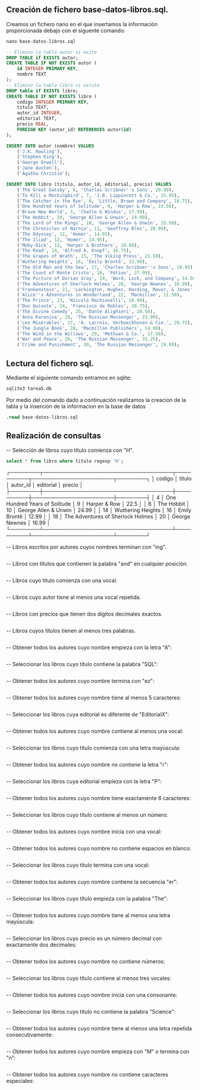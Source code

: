 ## Creación de fichero base-datos-libros.sql.
Creamos un fichero nano en el que insertamos la información proporcionada debajo con el siguente comando:
```sql
nano base-datos-libros.sql
```
```sql
-- Elimino la tabla autor si exite
DROP TABLE if EXISTS autor;
CREATE TABLE IF NOT EXISTS autor (
    id INTEGER PRIMARY KEY,
    nombre TEXT
);
-- Elimino la tabla libro si existe
DROP table if EXISTS libro;
CREATE TABLE IF NOT EXISTS libro (
    codigo INTEGER PRIMARY KEY,
    titulo TEXT,
    autor_id INTEGER,
    editorial TEXT,
    precio REAL,
    FOREIGN KEY (autor_id) REFERENCES autor(id)
);

INSERT INTO autor (nombre) VALUES
    ('J.K. Rowling'),
    ('Stephen King'),
    ('George Orwell'),
    ('Jane Austen'),
    ('Agatha Christie');

INSERT INTO libro (titulo, autor_id, editorial, precio) VALUES
    ('The Great Gatsby', 6, 'Charles Scribner''s Sons', 20.99),
    ('To Kill a Mockingbird', 7, 'J.B. Lippincott & Co.', 15.95),
    ('The Catcher in the Rye', 8, 'Little, Brown and Company', 18.75),
    ('One Hundred Years of Solitude', 9, 'Harper & Row', 22.50),
    ('Brave New World', 3, 'Chatto & Windus', 17.99),
    ('The Hobbit', 10, 'George Allen & Unwin', 24.99),
    ('The Lord of the Rings', 10, 'George Allen & Unwin', 35.50),
    ('The Chronicles of Narnia', 11, 'Geoffrey Bles', 28.99),
    ('The Odyssey', 12, 'Homer', 14.95),
    ('The Iliad', 12, 'Homer', 14.95),
    ('Moby-Dick', 13, 'Harper & Brothers', 19.99),
    ('The Road', 14, 'Alfred A. Knopf', 16.75),
    ('The Grapes of Wrath', 15, 'The Viking Press', 21.50),
    ('Wuthering Heights', 16, 'Emily Brontë', 12.99),
    ('The Old Man and the Sea', 17, 'Charles Scribner''s Sons', 18.95),
    ('The Count of Monte Cristo', 18, 'Pétion', 27.99),
    ('The Picture of Dorian Gray', 19, 'Ward, Lock, and Company', 14.50),
    ('The Adventures of Sherlock Holmes', 20, 'George Newnes', 16.99),
    ('Frankenstein', 21, 'Lackington, Hughes, Harding, Mavor, & Jones', 13.25),
    ('Alice''s Adventures in Wonderland', 22, 'Macmillan', 11.50),
    ('The Prince', 23, 'Niccolò Machiavelli', 10.99),
    ('Don Quixote', 24, 'Francisco de Robles', 26.75),
    ('The Divine Comedy', 25, 'Dante Alighieri', 20.50),
    ('Anna Karenina', 26, 'The Russian Messenger', 23.99),
    ('Les Misérables', 27, 'A. Lacroix, Verboeckhoven & Cie.', 29.75),
    ('The Jungle Book', 28, 'Macmillan Publishers', 14.99),
    ('The Wind in the Willows', 29, 'Methuen & Co.', 17.50),
    ('War and Peace', 26, 'The Russian Messenger', 33.25),
    ('Crime and Punishment', 30, 'The Russian Messenger', 19.99);
```
## Lectura del fichero sql.
Mediante el siguiente comando entramos en sqlite:
```sql
sqlite3 tarea5.db 
```
Por medio del comando dado a continuación realizamos la creacion de la tabla y la inserción de la informacion en la base de datos
```sql
.read base-datos-libros.sql
```

## Realización de consultas
-- Selección de libros cuyo título comienza con "H".
```sql
select * from libro where titulo regexp 'H';
```
┌────────┬───────────────────────────────────┬──────────┬──────────────────────┬────────┐
│ codigo │              titulo               │ autor_id │      editorial       │ precio │
├────────┼───────────────────────────────────┼──────────┼──────────────────────┼────────┤
│ 4      │ One Hundred Years of Solitude     │ 9        │ Harper & Row         │ 22.5   │
│ 6      │ The Hobbit                        │ 10       │ George Allen & Unwin │ 24.99  │
│ 14     │ Wuthering Heights                 │ 16       │ Emily Brontë         │ 12.99  │
│ 18     │ The Adventures of Sherlock Holmes │ 20       │ George Newnes        │ 16.99  │
└────────┴───────────────────────────────────┴──────────┴──────────────────────┴────────┘


-- Libros escritos por autores cuyos nombres terminan con "ing".
```sql
```

-- Libros con títulos que contienen la palabra "and" en cualquier posición.
```sql
```

-- Libros cuyo título comienza con una vocal.
```sql
```

-- Libros cuyo autor tiene al menos una vocal repetida.
```sql
```

-- Libros con precios que tienen dos dígitos decimales exactos.
```sql
```

-- Libros cuyos títulos tienen al menos tres palabras.
```sql
```

-- Obtener todos los autores cuyo nombre empieza con la letra "A":
```sql
```

-- Seleccionar los libros cuyo título contiene la palabra "SQL":
```sql
```

-- Obtener todos los autores cuyo nombre termina con "ez":
```sql
```

-- Obtener todos los autores cuyo nombre tiene al menos 5 caracteres:
```sql
```

-- Seleccionar los libros cuya editorial es diferente de "EditorialX":
```sql
```

-- Obtener todos los autores cuyo nombre contiene al menos una vocal:
```sql
```

-- Seleccionar los libros cuyo título comienza con una letra mayúscula:
```sql
```

-- Obtener todos los autores cuyo nombre no contiene la letra "r":
```sql
```

-- Seleccionar los libros cuya editorial empieza con la letra "P":
```sql
```

-- Obtener todos los autores cuyo nombre tiene exactamente 6 caracteres:
```sql
```

-- Seleccionar los libros cuyo título contiene al menos un número:
```sql
```

-- Obtener todos los autores cuyo nombre inicia con una vocal:
```sql
```

-- Obtener todos los autores cuyo nombre no contiene espacios en blanco:
```sql
```

-- Seleccionar los libros cuyo título termina con una vocal:
```sql
```

-- Obtener todos los autores cuyo nombre contiene la secuencia "er":
```sql
```

-- Seleccionar los libros cuyo título empieza con la palabra "The":
```sql
```

-- Obtener todos los autores cuyo nombre tiene al menos una letra mayúscula:
```sql
```

-- Seleccionar los libros cuyo precio es un número decimal con exactamente dos decimales:
```sql
```

-- Obtener todos los autores cuyo nombre no contiene números:
```sql
```

-- Seleccionar los libros cuyo título contiene al menos tres vocales:
```sql
```

-- Obtener todos los autores cuyo nombre inicia con una consonante:
```sql
```

-- Seleccionar los libros cuyo título no contiene la palabra "Science":
```sql
```

-- Obtener todos los autores cuyo nombre tiene al menos una letra repetida consecutivamente:
```sql
```

-- Obtener todos los autores cuyo nombre empieza con "M" o termina con "n":
```sql
```

-- Obtener todos los autores cuyo nombre no contiene caracteres especiales:
```sql
```
